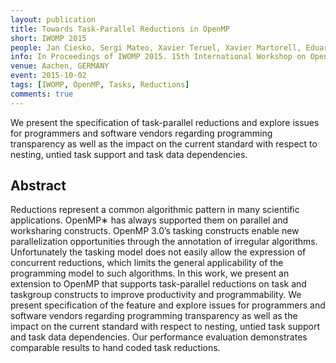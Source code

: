 ```yaml
---
layout: publication
title: Towards Task-Parallel Reductions in OpenMP
short: IWOMP 2015
people: Jan Ciesko, Sergi Mateo, Xavier Teruel, Xavier Martorell, Eduard Ayguadé, Jesús Labarta, Alex Duran, Bronis R. de Supinski, Stephen Olivier, Kelvin Li and Alexandre E. Eichenberger
info: In Proceedings of IWOMP 2015. 15th International Workshop on OpenMP (pp. 189-201)
venue: Aachen, GERMANY
event: 2015-10-02
tags: [IWOMP, OpenMP, Tasks, Reductions] 
comments: true
---
```


We present the specification of task-parallel reductions and explore issues for
programmers and software vendors regarding programming transparency as well as
the impact on the current standard with respect to nesting, untied task support
and task data dependencies.


## Abstract

Reductions represent a common algorithmic pattern in many scientific
applications. OpenMP∗ has always supported them on parallel and worksharing
constructs. OpenMP 3.0’s tasking constructs enable new parallelization
opportunities through the annotation of irregular algorithms. Unfortunately the
tasking model does not easily allow the expression of concurrent reductions,
which limits the general applicability of the programming model to such
algorithms. In this work, we present an extension to OpenMP that supports
task-parallel reductions on task and taskgroup constructs to improve
productivity and programmability. We present specification of the feature and
explore issues for programmers and software vendors regarding programming
transparency as well as the impact on the current standard with respect to
nesting, untied task support and task data dependencies. Our performance
evaluation demonstrates comparable results to hand coded task reductions.

